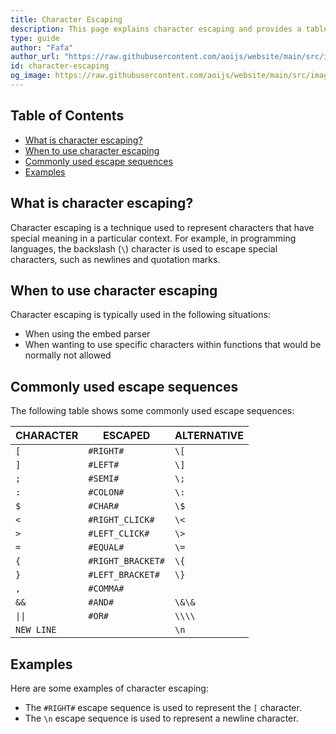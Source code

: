 ```yaml
---
title: Character Escaping
description: This page explains character escaping and provides a table of commonly used escape sequences.
type: guide
author: "Fafa"
author_url: "https://raw.githubusercontent.com/aoijs/website/main/src/images/contributors/fafa.png"
id: character-escaping
og_image: https://raw.githubusercontent.com/aoijs/website/main/src/images/og/11.png
---
```


<!-- omit from toc -->
## Table of Contents

- [What is character escaping?](#what-is-character-escaping)
- [When to use character escaping](#when-to-use-character-escaping)
- [Commonly used escape sequences](#commonly-used-escape-sequences)
- [Examples](#examples)

## What is character escaping?

Character escaping is a technique used to represent characters that have special meaning in a particular context. For example, in programming languages, the backslash (`\`) character is used to escape special characters, such as newlines and quotation marks.

## When to use character escaping

Character escaping is typically used in the following situations:

- When using the embed parser
- When wanting to use specific characters within functions that would be normally not allowed

## Commonly used escape sequences

The following table shows some commonly used escape sequences:

| CHARACTER  | ESCAPED           | ALTERNATIVE |
| ---------- | ----------------- | ----------- |
| `[`        | `#RIGHT#`         | `\[`        |
| `]`        | `#LEFT#`          | `\]`        |
| `;`        | `#SEMI#`          | `\;`        |
| `:`        | `#COLON#`         | `\:`        |
| `$`        | `#CHAR#`          | `\$`        |
| `<`        | `#RIGHT_CLICK#`   | `\<`        |
| `>`        | `#LEFT_CLICK#`    | `\>`        |
| `=`        | `#EQUAL#`         | `\=`        |
| `{`        | `#RIGHT_BRACKET#` | `\{`        |
| `}`        | `#LEFT_BRACKET#`  | `\}`        |
| `,`        | `#COMMA#`         |             |
| `&&`       | `#AND#`           | `\&\& `     |
| `\|\|`     | `#OR#`            | `\\\\`      |
| `NEW LINE` |                   | `\n`        |

## Examples

Here are some examples of character escaping:

- The `#RIGHT#` escape sequence is used to represent the `[` character.
- The `\n` escape sequence is used to represent a newline character.
